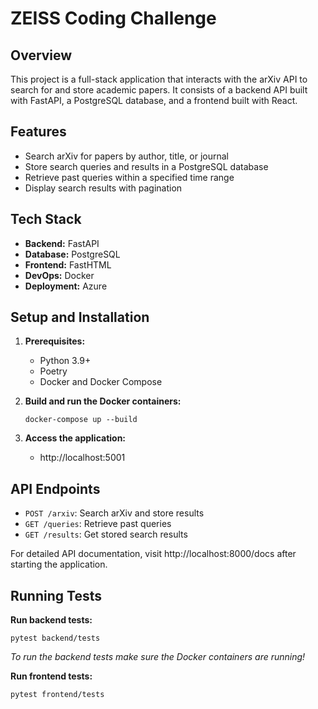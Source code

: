 # ZEISS Coding Challenge

## Overview

This project is a full-stack application that interacts with the arXiv API to search for and store academic papers. It
consists of a backend API built with FastAPI, a PostgreSQL database, and a frontend built with React.

## Features

- Search arXiv for papers by author, title, or journal
- Store search queries and results in a PostgreSQL database
- Retrieve past queries within a specified time range
- Display search results with pagination

## Tech Stack

- **Backend:** FastAPI
- **Database:** PostgreSQL
- **Frontend:** FastHTML
- **DevOps:** Docker
- **Deployment:** Azure

## Setup and Installation

1. **Prerequisites:**
    - Python 3.9+
    - Poetry
    - Docker and Docker Compose

2. **Build and run the Docker containers:**
   ```shell
   docker-compose up --build
   ```

3. **Access the application:**
    - http://localhost:5001

## API Endpoints

- `POST /arxiv`: Search arXiv and store results
- `GET /queries`: Retrieve past queries
- `GET /results`: Get stored search results

For detailed API documentation, visit http://localhost:8000/docs after starting the application.

## Running Tests

**Run backend tests:**

```shell
pytest backend/tests
```

_To run the backend tests make sure the Docker containers are running!_

**Run frontend tests:**

```shell
pytest frontend/tests
```
